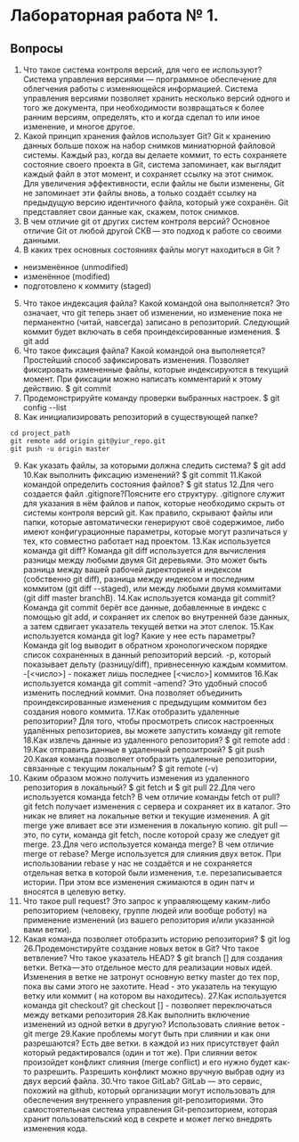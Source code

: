 # Лабораторная работа № 1. 
## Вопросы

1. Что такое система контроля версий, для чего ее используют?
Система управления версиями — программное обеспечение для облегчения работы с изменяющейся информацией. Система управления версиями позволяет хранить несколько версий одного и того же документа, при необходимости возвращаться к более ранним версиям, определять, кто и когда сделал то или иное изменение, и многое другое.
2. Какой принцип хранения файлов использует Git?
Git к хранению данных больше похож на набор снимков миниатюрной файловой системы. Каждый раз, когда вы делаете коммит, то есть сохраняете состояние своего проекта в Git, система запоминает, как выглядит каждый файл в этот момент, и сохраняет ссылку на этот снимок. Для увеличения эффективности, если файлы не были изменены, Git не запоминает эти файлы вновь, а только создаёт ссылку на предыдущую версию идентичного файла, который уже сохранён. Git представляет свои данные как, скажем, поток снимков.
3. В чем отличие git от других систем контроля версий?
Основное отличие Git от любой другой СКВ — это подход к работе со своими данными.
4. В каких трех основных состояниях файлы могут находиться в Git ?
* неизменённое (unmodified)
* изменённое (modified)
* подготовлено к коммиту (staged)
5. Что такое индексация файла? Какой командой она выполняется?
Это означает, что git теперь знает об изменении, но изменение пока не перманентно (читай, навсегда) записано в репозиторий. Следующий коммит будет включать в себя проиндексированные изменения.
$ git add
6. Что такое фиксация файла? Какой командой она выполняется?
Простейший способ зафиксировать изменения. Позволяет фиксировать измененные файлы, которые индексируются в текущий момент. При фиксации можно написать комментарий к этому действию.
$ git commit 
7. Продемонстрируйте команду проверки выбранных настроек.
$ git config --list
8. Как инициализировать репозиторий в существующей папке?
```
cd project_path
git remote add origin git@yiur_repo.git
git push -u origin master
```
9. Как указать файлы, за которыми должна следить система?
$ git add
10.Как выполнить фиксацию изменений?
$ git commit
11.Какой командой определить состояния файлов?
$ git status
12.Для чего создается файл .gitignore?Поясните его структуру.
.gitignore служит для указания в нём файлов и папок, которые необходимо скрыть от системы контроля версий git.
Как правило, скрывают файлы или папки, которые автоматически генерируют своё содержимое, либо имеют конфигурационные параметры, которые могут различаться у тех, кто совместно работает над проектом.
13.Как используется команда git diff?
Команда git diff используется для вычисления разницы между любыми двумя Git деревьями. Это может быть разница между вашей рабочей директорией и индексом (собственно git diff), разница между индексом и последним коммитом (git diff --staged), или между любыми двумя коммитами (git diff master branchB).
14.Как используется команда git commit?
Команда git commit берёт все данные, добавленные в индекс с помощью git add, и сохраняет их слепок во внутренней базе данных, а затем сдвигает указатель текущей ветки на этот слепок.
15.Как используется команда git log? Какие у нее есть параметры?
Команда git log выводит в обратном хронологическом порядке список сохраненных в данный репозиторий версий. -p, который показывает дельту (разницу/diff), привнесенную каждым коммитом. -[<число>] - покажет лишь последнее [<число>] коммитов
16.Как используется команда git commit –amend?
Это удобный способ изменить последний коммит. Она позволяет объединить проиндексированные изменения с предыдущим коммитом без создания нового коммита.
17.Как отобразить удаленные репозитории?
Для того, чтобы просмотреть список настроенных удалённых репозиториев, вы можете запустить команду git remote
18.Как извлечь данные из удаленного репозитория?
$ git remote add <shortname> <url>:
19.Как отправить данные в удаленный репозитроий?
$ git push <remote-name> <branch-name>
20.Какая команда позволяет отобразить удаленные репозитории,
связанные с текущим локальным?
$ git remote (-v)
21. Каким образом можно получить изменения из удаленного
репозитория в локальный?
$ git fetch и $ git pull
22.Для чего используется команда fetch? В чем отличие команды fetch
от pull?
git fetch получает изменения с сервера и сохраняет их в каталог. Это никак не влияет на локальные ветки и текущие изменения. А git merge уже вливает все эти изменения в локальную копию.
git pull — это, по сути, команда git fetch, после которой сразу же следует git merge. 
23.Для чего используется команда merge? В чем отличие merge от
rebase?
Merge используется для слияния двух веток. При использовании rebase у нас не создаётся и не сохраняется отдельная ветка в которой были изменения, т.е. перезаписывается истории. При этом все изменения сжимаются в один патч и вносятся в целевую ветку.
24. Что такое pull request?
Это запрос к управляющему каким-либо репозиторием (человеку, группе людей или вообще роботу) на применение изменений (из вашего репозитория и/или указанной вами ветки).
25. Какая команда позволяет отобразить историю репозитория?
$ git log
26.Продемонстируйте создание новых веток в Git? Что такое
ветвление? Что такое указатель HEAD?
$ git branch [<branch>] для создания ветки. Ветка — это отдельное место для реализации новых идей. Изменения в ветке не затронут основную ветку master до тех пор, пока вы сами этого не захотите. Head - это указатель на текущую ветку или коммит ( на котором вы находитесь).
27.Как используется команда git checkout?
git checkout [<branch>] - позволяет переключаться между ветками репозитория
28.Как выполнить включение изменений из одной ветки в другую?
Использовать слияние веток - git merge 
29.Какие проблемы могут быть при слиянии и как они разрешаются?
Есть две ветки. в каждой из них присутствует файл который редактировался (один и тот же). При слиянии веток произойдет конфликт слияния (merge conflict) и его нужно будет как-то разрешить. Разрешить конфликт можно вручную выбрав одну из двух версий файла.
30.Что такое GitLab?
GitLab — это сервис, похожий на github, который организации могут использовать для обеспечения внутреннего управления git-репозиториями. Это самостоятельная система управления Git-репозиторием, которая хранит пользовательский код в секрете и может легко внедрять изменения кода.